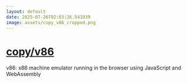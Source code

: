 ```yaml
---
layout: default
date: 2025-07-26T02:03:26.541939
image: assets/copy_v86_cropped.png
---
```


# [copy/v86](https://github.com/copy/v86)

v86: x86 machine emulator running in the browser using JavaScript and WebAssembly
